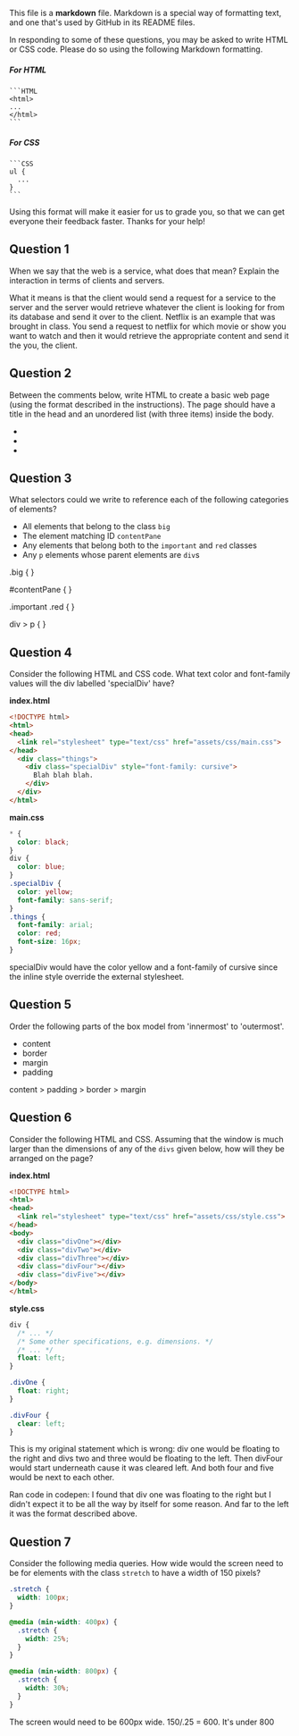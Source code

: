This file is a **markdown** file. Markdown is a special way of formatting text, and one that's used by GitHub in its README files.

In responding to some of these questions, you may be asked to write HTML or CSS code. Please do so using the following Markdown formatting.

##### For HTML
    ```HTML
    <html>
    ...
    </html>
    ```

##### For CSS
    ```CSS
    ul {
      ...
    }
    ```

Using this format will make it easier for us to grade you, so that we can get everyone their feedback faster. Thanks for your help!

## Question 1

When we say that the web is a service, what does that mean? Explain the interaction in terms of clients and servers.
<!-- your answer starts here -->
What it means is that the client would send a request for a service to the server and the server would retrieve whatever the client is looking for from its database and send it over to the client.  Netflix is an example that was brought in class.  You send a request to netflix for which movie or show you want to watch and then it would retrieve the appropriate content and send it the you, the client.
<!-- your answer ends here -->

## Question 2

Between the comments below, write HTML to create a basic web page (using the format described in the instructions). The page should have a title in the head and an unordered list (with three items) inside the body.
<!-- your answer starts here -->
<!DOCTYPE html>
<html>
  <head>
    <title></title>
  </head>
  <body>
    <ul>
      <li></li>
      <li></li>
      <li></li>
    </ul>
  </body>
</html>
<!-- your answer ends here -->


## Question 3

What selectors could we write to reference each of the following categories of elements?
* All elements that belong to the class `big`
* The element matching ID `contentPane`
* Any elements that belong both to the `important` and `red` classes
* Any `p` elements whose parent elements are `div`s

<!-- your answer starts here -->
.big {
}

#contentPane {
}

.important .red {
}

div > p {
}
<!-- your answer ends here -->

## Question 4

Consider the following HTML and CSS code. What text color and font-family values will the div labelled 'specialDiv' have?

**index.html**
```HTML
<!DOCTYPE html>
<html>
<head>
  <link rel="stylesheet" type="text/css" href="assets/css/main.css">
</head>
  <div class="things">
    <div class="specialDiv" style="font-family: cursive">
      Blah blah blah.
    </div>
  </div>
</html>
```

**main.css**
```CSS
* {
  color: black;
}
div {
  color: blue;
}
.specialDiv {
  color: yellow;
  font-family: sans-serif;
}
.things {
  font-family: arial;
  color: red;
  font-size: 16px;
}
```

<!-- your answer starts here -->
specialDiv would have the color yellow and a font-family of cursive since the inline style override the external stylesheet.
<!-- your answer ends here -->

## Question 5

Order the following parts of the box model from 'innermost' to 'outermost'.
* content
* border
* margin
* padding

<!-- your answer starts here -->
content > padding > border > margin
<!-- your answer ends here -->

## Question 6

Consider the following HTML and CSS. Assuming that the window is much larger than the dimensions of any of the `divs` given below, how will they be arranged on the page?

**index.html**
```HTML
<!DOCTYPE html>
<html>
<head>
  <link rel="stylesheet" type="text/css" href="assets/css/style.css">
</head>
<body>
  <div class="divOne"></div>
  <div class="divTwo"></div>
  <div class="divThree"></div>
  <div class="divFour"></div>
  <div class="divFive"></div>
</body>
</html>
```

**style.css**
```CSS
div {
  /* ... */
  /* Some other specifications, e.g. dimensions. */
  /* ... */
  float: left;
}

.divOne {
  float: right;
}

.divFour {
  clear: left;
}
```

<!-- your answer starts here -->
This is my original statement which is wrong:
div one would be floating to the right and divs two and three would be floating to the left.  Then divFour would start underneath cause it was cleared left. And both four and five would be next to each other.

Ran code in codepen:
I found that div one was floating to the right but I didn't expect it to be all the way by itself for some reason. And far to the left it was the format described above.

## Question 7

Consider the following media queries. How wide would the screen need to be for elements with the class `stretch` to have a width of 150 pixels?
```CSS
.stretch {
  width: 100px;
}

@media (min-width: 400px) {
  .stretch {
    width: 25%;
  }
}

@media (min-width: 800px) {
  .stretch {
    width: 30%;
  }
}
```

<!-- your answer starts here -->
The screen would need to be 600px wide.  150/.25 = 600.  It's under 800
<!-- your answer ends here -->
